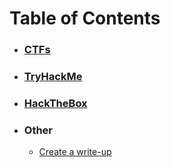 # Table of Contents <br>

 - ### [CTFs](./CTF)
 - ### [TryHackMe](./TryHackMe)
 - ### [HackTheBox](./HackTheBox)
 - ### Other
   - [Create a write-up](./add_writeup.md)

